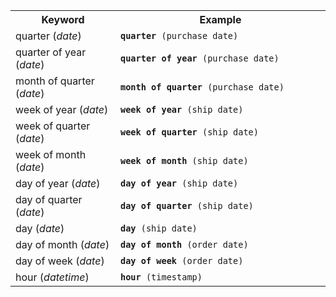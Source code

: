 <table>
   <colgroup>
      <col style="width:25%" />
      <col style="width:50%" />
   </colgroup>
  <tr>
    <th>Keyword</th>
    <th>Example</th>
  </tr>
  <tr>
    <td>quarter (<i>date</i>)</td>
    <td><code><b>quarter</b> (purchase date)</code></td>
  </tr>
  <tr>
    <td>quarter of year (<i>date</i>)</td>
    <td><code><b>quarter of year</b> (purchase date)</code></td>
  </tr>
  <tr>
    <td>month of quarter (<i>date</i>)</td>
    <td><code><b>month of quarter</b> (purchase date)</code></td>
  </tr>
  <tr>
    <td>week of year (<i>date</i>)</td>
    <td><code><b>week of year</b> (ship date)</code></td>
  </tr>
  <tr>
    <td>week of quarter (<i>date</i>)</td>
    <td><code><b>week of quarter</b> (ship date)</code></td>
  </tr>
  <tr>
    <td>week of month (<i>date</i>)</td>
    <td><code><b>week of month</b> (ship date)</code></td>
  </tr>
  <tr>
    <td>day of year (<i>date</i>)</td>
    <td><code><b>day of year</b> (ship date)</code></td>
  </tr>
  <tr>
    <td>day of quarter (<i>date</i>)</td>
    <td><code><b>day of quarter</b> (ship date)</code></td>
  </tr>
  <tr>
    <td>day (<i>date</i>)</td>
    <td><code><b>day</b> (ship date)</code></td>
  </tr>
  <tr>
    <td>day of month (<i>date</i>)</td>
    <td><code><b>day of month</b> (order date)</code></td>
  </tr>
  <tr>
    <td>day of week (<i>date</i>)</td>
    <td><code><b>day of week</b> (order date)</code></td>
  </tr>
  <tr>
    <td>hour (<i>datetime</i>)</td>
    <td><code><b>hour</b> (timestamp)</code></td>
  </tr>
</table>
